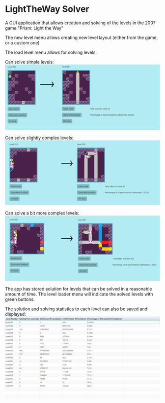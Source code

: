 # LightTheWay Solver
A GUI application that allows creation and solving of the levels in the 2007 game "Prism: Light the Way"

The new level menu allows creating new level layout (either from the game, or a custom one)

The load level menu allows for solving levels.

Can solve simple levels:
![](/resources/github/simple.png)

Can solve slightly complex levels:
![](/resources/github/complex.png)

Can solve a bit more complex levels:
![](/resources/github/moreComplex.png)

The app has stored solution for levels that can be solved in a reasonable amount of time. The level loader menu will indicate the solved levels with green buttons.

The solution and solving statistics to each level can also be saved and displayed:
![](/resources/github/Stats.PNG)
